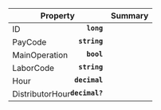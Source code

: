
| Property | Summary |
|----------|---------|
| ID <strong style='float: right;'>``long``</strong> |  |
| PayCode <strong style='float: right;'>``string``</strong> |  |
| MainOperation <strong style='float: right;'>``bool``</strong> |  |
| LaborCode <strong style='float: right;'>``string``</strong> |  |
| Hour <strong style='float: right;'>``decimal``</strong> |  |
| DistributorHour <strong style='float: right;'>``decimal?``</strong> |  |
